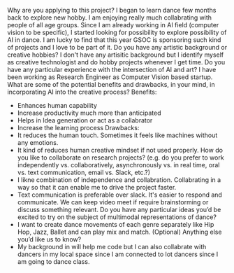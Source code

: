Why are you applying to this project?
I began to learn dance few months back to explore new hobby. I am enjoying really much collabrating with people of all age groups. Since I am already working in AI field (computer vision to be specific), I started looking for possibility to explore possibility of AI in dance. I am lucky to find that this year GSOC is sponsoring such kind of projects and I love to be part of it.
Do you have any artistic background or creative hobbies?
I don't have any artisitic background but I identify myself as creative technologist and do hobby projects whenever I get time. 
Do you have any particular experience with the intersection of AI and art?
I have been working as Research Engineer as Computer Vision based startup. 
What are some of the potential benefits and drawbacks, in your mind, in incorporating AI into the creative process?
Benefits:
- Enhances human capability
- Increase productivity much more than anticipated
- Helps in Idea generation or act as a collabrator
- Increase the learning process
Drawbacks:
- It reduces the human touch. Sometimes it feels like machines without any emotions.
- It kind of reduces human creative mindset if not used properly. 
How do you like to collaborate on research projects? (e.g. do you prefer to work independently vs. collaboratively, asynchronously vs. in real time, oral vs. text communication, email vs. Slack, etc.?)
- I likne combination of independence and collabration. Collabrating in a way so that it can enable me to drive the project faster.
- Text communication is preferable over slack. It's easier to respond and communicate. We can keep video meet if require brainstorming or discuss something relevant. 
Do you have any particular ideas you’d be excited to try on the subject of multimodal representations of dance?
- I want to create dance movements of each genre separately like Hip Hop, Jazz, Ballet and can play mix and match.
(Optional) Anything else you’d like us to know?
- My background in will help me code but I can also collabrate with dancers in my local space since I am connected to lot dancers since I am going to dance class.
